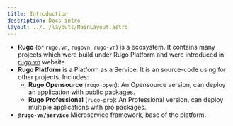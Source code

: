 ```yaml
---
title: Introduction
description: Docs intro
layout: ../../layouts/MainLayout.astro
---
```


- **Rugo** (or `rugo.vn`, `rugovn`, `rugo-vn`) is a ecosystem. It contains many projects which were build under Rugo Platform and were introduced in [rugo.vn](#) website.
- **Rugo Platform** is a Platform as a Service. It is an source-code using for other projects. Includes:
  + **Rugo Opensource** (`rugo-open`): An Opensource version, can deploy an application with public packages.
  + **Rugo Professional** (`rugo-pro`): An Professional version, can deploy multiple applications with pro packages.
- **`@rugo-vn/service`** Microservice framework, base of the platform.
